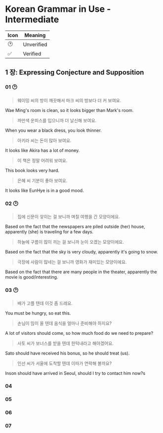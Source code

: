 # Korean Grammar in Use - Intermediate

| Icon | Meaning |
| ---- | ------- |
| 🕑   | Unverified |
| ✅   | Verified |

## 1 장: Expressing Conjecture and Supposition

### 01 🕑

> 웨이밍 씨의 방이 깨끗해서 마크 씨의 방보다 더 커 보여요.

Wae Ming's room is clean, so it looks bigger than Mark's room.

> 까만색 운피스를 입으니까 더 날신해 보여요.

When you wear a black dress, you look thinner.

> 아키라 씨는 돈이 많아 보여요.

It looks like Akira has a lot of money.

> 이 책은 정말 어려워 보여요.

This book looks very hard.

> 은혜 씨 기분이 좋아 보여요.

It looks like EunHye is in a good mood.

### 02 🕑

> 집에 신문이 샇이는 걸 보니까 며칠 여행을 간 모양이에요.

Based on the fact that the newspapers are piled outside (her) house, apparently (she) is traveling for a few days.

> 하늘에 구름이 많이 끼는 걸 보니까 눈이 오겠는 모양이에요.

Based on the fact that the sky is very cloudy, apparently it's going to snow.

> 극장에 사람이 많네는 걸 보니까 영화가 재미있는 모양이에요.

Based on the fact that there are many people in the theater, apparently the movie is good/interesting.

### 03 🕑

> 배가 고플 텐데 이것 좀 드레요.

You must be hungry, so eat this.

> 손님이 믾이 올 텐데 음식을 얼마나 준비해야 하지요?

A lot of visitors should come, so how much food do we need to prepare?

> 사토 씨가 보너스를 받을 텐데 한턱내라고 해야겠어요.

Sato should have received his bonus, so he should treat (us).

> 인선 씨가 서울에 도착할 텐데 이따가 연락해 볼까요?

Inson should have arrived in Seoul, should I try to contact him now?s

### 04

### 05

### 06

### 07
